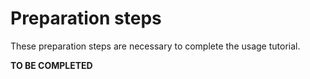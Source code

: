 # Preparation steps
These preparation steps are necessary to complete the usage tutorial.

**TO BE COMPLETED**

